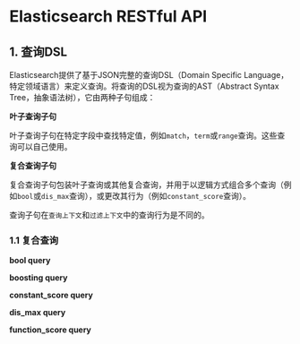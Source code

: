 # Elasticsearch RESTful API

## 1. 查询DSL

Elasticsearch提供了基于JSON完整的查询DSL（Domain Specific Language，特定领域语言）来定义查询。将查询的DSL视为查询的AST（Abstract Syntax Tree，抽象语法树），它由两种子句组成：

**叶子查询子句**

​		叶子查询子句在特定字段中查找特定值，例如`match`，`term`或`range`查询。这些查询可以自己使用。

**复合查询子句**

​		复合查询子句包装叶子查询或其他复合查询，并用于以逻辑方式组合多个查询（例如`bool`或`dis_max`查询），或更改其行为（例如`constant_score`查询）。

查询子句在`查询上下文`和`过滤上下文`中的查询行为是不同的。

### 1.1 复合查询

**bool query**

**boosting query**

**constant_score query**

**dis_max query**

**function_score query**

​		
